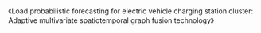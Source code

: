 《Load probabilistic forecasting for electric vehicle charging station cluster: Adaptive multivariate spatiotemporal graph fusion technology》
